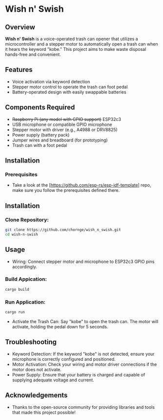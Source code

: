 # Wish n' Swish

## Overview

**Wish n' Swish** is a voice-operated trash can opener that utilizes a microcontroller and a stepper motor to automatically open a trash can when it hears the keyword "kobe." This project aims to make waste disposal hands-free and convenient.

## Features

- Voice activation via keyword detection
- Stepper motor control to operate the trash can foot pedal
- Battery-operated design with easily swappable batteries

## Components Required

- ~~Raspberry Pi (any model with GPIO support)~~ ESP32c3
- USB microphone or compatible GPIO microphone
- Stepper motor with driver (e.g., A4988 or DRV8825)
- Power supply (battery pack)
- Jumper wires and breadboard (for prototyping)
- Trash can with a foot pedal

## Installation

### Prerequisites

- Take a look at the [https://github.com/esp-rs/esp-idf-template] repo, make sure you follow the prerequisites defined there.

## Installation

### Clone Repository:

```bash
git clone https://github.com/chornge/wish_n_swish.git
cd wish-n-swish
```

## Usage

- Wiring: Connect stepper motor and microphone to ESP32c3 GPIO pins accordingly.

### Build Appication:

```bash
cargo build
```

### Run Application:

```bash
cargo run
```
- Activate the Trash Can: Say "kobe" to open the trash can. The motor will activate, holding the pedal down for 5 seconds.

## Troubleshooting

- Keyword Detection: If the keyword "kobe" is not detected, ensure your microphone is correctly configured and positioned.
- Motor Activation: Check your wiring and motor driver connections if the motor does not activate.
- Power Supply: Ensure that your battery is charged and capable of supplying adequate voltage and current.

## Acknowledgements

- Thanks to the open-source community for providing libraries and tools that made this project possible!